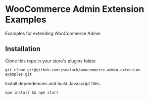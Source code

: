 # WooCommerce Admin Extension Examples

Examples for extending WooCommerce Admin

## Installation

Clone this repo in your store's plugins folder.

```text
git clone git@github.com:psealock/woocommerce-admin-extension-examples.git
```

Install dependencies and build Javascript files.

```text
npm install && npm start
```
